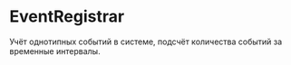 # EventRegistrar
Учёт однотипных событий в системе, подсчёт количества событий за временные интервалы.
